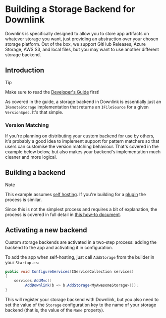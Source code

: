 # Building a Storage Backend for Downlink

Downlink is specifically designed to allow you to store app artifacts on whatever storage you want, just providing an abstraction over your chosen storage platform. Out of the box, we support GitHub Releases, Azure Storage, AWS S3, and local files, but you may want to use another different storage backend.

## Introduction

> [!TIP]
> Make sure to read the [Developer's Guide](./developers.md) first!

As covered in the guide, a storage backend in Downlink is essentially just an `IRemoteStorage` implementation that returns an `IFileSource` for a given `VersionSpec`. It's that simple.

### Version Matching

If you're planning on distributing your custom backend for use by others, it's probably a good idea to implement support for pattern matchers so that users can customise the version matching behaviour. That's covered in the example below below, but also makes your backend's implementation much cleaner and more logical.

## Building a backend

> [!NOTE]
> This example assumes [self hosting](./hosting.md). If you're building for a [plugin](./plugins.md) the process is similar.

Since this is not the simplest process and requires a bit of explanation, the process is covered in full detail in [this how-to document](./storage-howto.md).

## Activating a new backend

Custom storage backends are activated in a two-step process: adding the backend to the app and activating it in configuration.

To add the app when self-hosting, just call `AddStorage` from the builder in your `Startup.cs`:

```csharp
public void ConfigureServices(IServiceCollection services)
{
    services.AddMvc()
        .AddDownlink(b => b.AddStorage<MyAwesomeStorage>());
}
```

This will register your storage backend with Downlink, but you also need to set the value of the `Storage` configuration key to the name of your storage backend (that is, the value of the `Name` property).